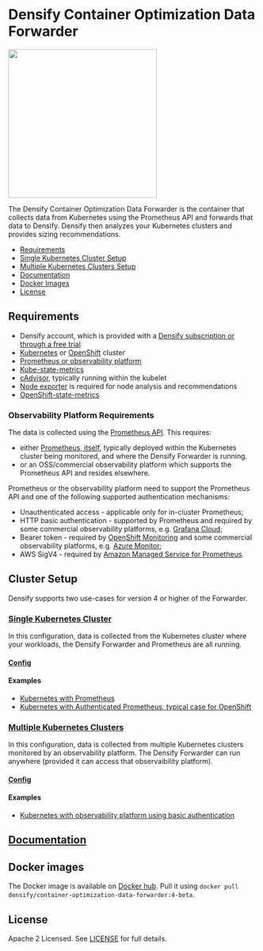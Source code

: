 # Densify Container Optimization Data Forwarder

<img src="https://www.densify.com/wp-content/uploads/densify.png" width="300">

The Densify Container Optimization Data Forwarder is the container that collects data from Kubernetes using the Prometheus API and forwards that data to Densify. Densify then analyzes your Kubernetes clusters and provides sizing recommendations. 

- [Requirements](#requirements)
- [Single Kubernetes Cluster Setup](#single-kubernetes-cluster)
- [Multiple Kubernetes Clusters Setup](#multiple-kubernetes-clusters)
- [Documentation](#documentation)
- [Docker Images](#docker-images)
- [License](#license)

## Requirements

- Densify account, which is provided with a [Densify subscription or through a free trial](https://www.densify.com/service/signup)
- [Kubernetes](https://kubernetes.io/) or [OpenShift](https://www.redhat.com/en/technologies/cloud-computing/openshift) cluster
- [Prometheus or observability platform](#observability-platform-requirements)
- [Kube-state-metrics](https://github.com/kubernetes/kube-state-metrics)
- [cAdvisor](https://github.com/google/cadvisor), typically running within the kubelet
- [Node exporter](https://github.com/prometheus/node_exporter) is required for node analysis and recommendations
- [OpenShift-state-metrics](https://github.com/openshift/openshift-state-metrics)

### Observability Platform Requirements

The data is collected using the [Prometheus API](https://prometheus.io/docs/prometheus/latest/querying/api/). This requires:

- either [Prometheus, itself](https://prometheus.io/), typically deployed within the Kubernetes cluster being monitored, and where the Densify Forwarder is running.
- or an OSS/commercial observability platform which supports the Prometheus API and resides elsewhere.

Prometheus or the observability platform need to support the Prometheus API and one of the following supported authentication mechanisms:

- Unauthenticated access - applicable only for in-cluster Prometheus;
- HTTP basic authentication - supported by Prometheus and required by some commercial observability platforms, e.g. [Grafana Cloud](https://grafana.com/docs/grafana-cloud/cost-management-and-billing/analyze-costs/metrics-costs/prometheus-metrics-costs/usage-analysis-api/);
- Bearer token - required by [OpenShift Monitoring](https://access.redhat.com/documentation/en-us/openshift_container_platform/4.14/html/monitoring/accessing-third-party-monitoring-apis) and some commercial observability platforms, e.g. [Azure Monitor](https://learn.microsoft.com/en-us/azure/azure-monitor/essentials/prometheus-api-promql);
- AWS SigV4 - required by [Amazon Managed Service for Prometheus](https://docs.aws.amazon.com/prometheus/latest/userguide/AMP-secure-querying.html).

## Cluster Setup

Densify supports two use-cases for version 4 or higher of the Forwarder.

### [Single Kubernetes Cluster](single-cluster)

In this configuration, data is collected from the Kubernetes cluster where your workloads, the Densify Forwarder and Prometheus are all running.

#### [Config](single-cluster/config/README.md)

#### Examples

* [Kubernetes with Prometheus](single-cluster/examples/standard)
* [Kubernetes with Authenticated Prometheus, typical case for OpenShift](single-cluster/examples/bearer-openshift)

### [Multiple Kubernetes Clusters](multi-cluster)

In this configuration, data is collected from multiple Kubernetes clusters monitored by an observability platform. The Densify Forwarder can run anywhere (provided it can access that observaibility platform).

#### [Config](multi-cluster/config/README.md)

#### Examples

* [Kubernetes with observability platform using basic authentication](multi-cluster/examples/basic)

## [Documentation](docs)

## Docker images

The Docker image is available on [Docker hub](https://hub.docker.com/r/densify/container-optimization-data-forwarder/tags). Pull it using `docker pull densify/container-optimization-data-forwarder:4-beta`.

## License

Apache 2 Licensed. See [LICENSE](LICENSE) for full details.
